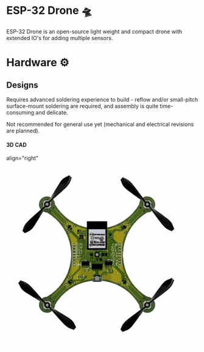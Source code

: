 # ESP-32 Drone 🛸
ESP-32 Drone is an open-source light weight and compact drone with extended IO's for adding multiple sensors.

# Hardware ⚙️

## Designs

Requires advanced soldering experience to build - reflow and/or small-pitch surface-mount soldering are required, and assembly is quite time-consuming and delicate.

Not recommended for general use yet (mechanical and electrical revisions are planned).


#### 3D CAD
<p align="left"
  <img src="https://github.com/Kunalverma1502/esp32-mini-drone/blob/master/IMAGES/Drone Rotate.gif" width="480" />
align="right"
  <img src="https://github.com/Kunalverma1502/esp32-mini-drone/blob/master/IMAGES/Motor Directions.gif" width="480" />
</p>
